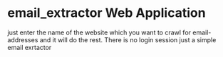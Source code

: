 # email_extractor Web Application

just enter the name of the website which you want to crawl for email-addresses and it will do the rest.
There is no login session just a simple email exrtactor
